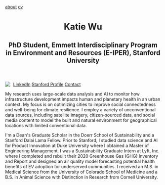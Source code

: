 <html>
<head>
  <link rel="stylesheet" type="text/css" href="CSS/style.css">
</head>
  <body>
  	<div class="topnav">
		  <a href="https://kjw58.github.io/katiewu.github.io/">about</a>
		  <a href="cv/Wu_Katherine_CV.pdf">cv</a>
	  </div>
    <header>
     <div class="header-container">
      <h1>Katie Wu</h1>
      <h2>PhD Student, Emmett Interdisciplinary Program in Environment and Resources (E-IPER), Stanford University</h2>
      </div>
    </header>
     <img src="./img:/headshot3.png" style="float:left; margin-right: 10px;"/>
     <div class="sidenav">
      <a href="https://www.linkedin.com/in/katiewu24/">LinkedIn</a>
      <a href="https://eiper.stanford.edu/people/katie-wu">Stanford Profile</a>
      <a href="mailto:katwu@stanford.edu">Contact</a>
    </div>
    <main>
      <p>My research uses large-scale data analysis and AI to monitor how infrastructure development impacts human and planetary health in an urban context. My focus is on optimizing cities to improve social connectedness and well-being for climate resilience. I employ a variety of unconventional data sources, including satellite imagery, citizen-sourced data, and social media content to model the built and natural environment for geographical locations with limited conventional data. </p> 
      <p>I'm a Dean's Graduate Scholar in the Doerr School of Sustainability and a Stanford Dalai Lama Fellow. Prior to Stanford, I studied data science and AI for Product Innovation at Duke University where I obtained a Master of Engineering Management. I was a Sustainability Graduate Intern at Lyft, Inc. where I completed and rebuilt their 2020 Greenhouse Gas (GHG) Inventory and Report and designed an air quality model forecasting potential health benefits of EV adoption for underserved communities. I received an M.S. in Medical Science from the University of Colorado School of Medicine and a B.S. in Animal Science with Distinction in Research from Cornell University. </p>
    </main>
  </body>
</html>

